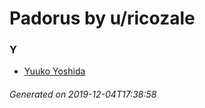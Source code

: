 # Padorus by u/ricozale

### Y
* [Yuuko Yoshida](https://github.com/shadow578/Project-Padoru/blob/master/table-of-contents/characters/YuukoYoshida.md)

###### Generated on 2019-12-04T17:38:58
